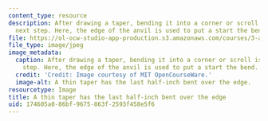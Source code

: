 ```yaml
---
content_type: resource
description: After drawing a taper, bending it into a corner or scroll is a common
  next step. Here, the edge of the anvil is used to put a start the bend.
file: https://ol-ocw-studio-app-production.s3.amazonaws.com/courses/3-a04-modern-blacksmithing-and-physical-metallurgy-fall-2008/174605a086bf9675863f2593f458e5f6_030.jpg
file_type: image/jpeg
image_metadata:
  caption: After drawing a taper, bending it into a corner or scroll is a common next
    step. Here, the edge of the anvil is used to put a start the bend.
  credit: 'Credit: Image courtesy of MIT OpenCourseWare.'
  image-alt: A thin taper has the last half-inch bent over the edge.
resourcetype: Image
title: A thin taper has the last half-inch bent over the edge
uid: 174605a0-86bf-9675-863f-2593f458e5f6
---
```

